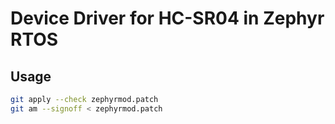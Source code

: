 # Device Driver for HC-SR04 in Zephyr RTOS

## Usage
```bash
git apply --check zephyrmod.patch
git am --signoff < zephyrmod.patch
```